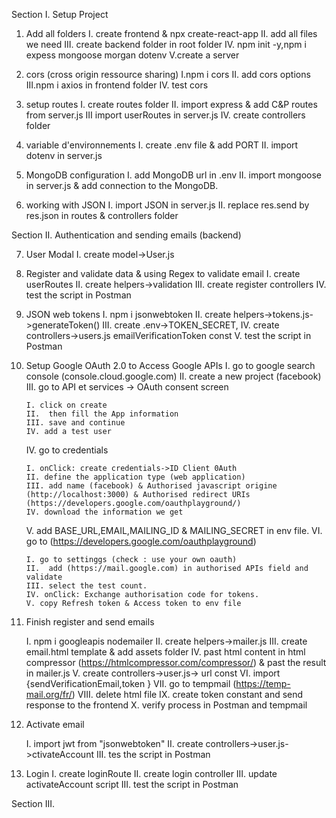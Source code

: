 Section I. Setup Project

1. Add all folders
   I. create frontend & npx create-react-app
   II. add all files we need
   III. create backend folder in root folder
   IV. npm init -y,npm i expess mongoose morgan dotenv
   V.create a server
2. cors (cross origin ressource sharing)
   I.npm i cors
   II. add cors options
   III.npm i axios in frontend folder
   IV. test cors

3. setup routes
   I. create routes folder
   II. import express & add C&P routes from server.js
   III import userRoutes in server.js
   IV. create controllers folder

4. variable d'environnements
   I. create .env file & add PORT
   II. import dotenv in server.js

5. MongoDB configuration
   I. add MongoDB url in .env
   II. import mongoose in server.js & add connection to the MongoDB.

6. working with JSON
   I. import JSON in server.js
   II. replace res.send by res.json in routes & controllers folder

Section II. Authentication and sending emails (backend)

7.  User Modal
    I. create model->User.js

8.  Register and validate data & using Regex to validate email
    I. create userRoutes
    II. create helpers->validation
    III. create register controllers
    IV. test the script in Postman

9.  JSON web tokens
    I. npm i jsonwebtoken
    II. create helpers->tokens.js->generateToken()
    III. create .env->TOKEN_SECRET,
    IV. create controllers->users.js emailVerificationToken const
    V. test the script in Postman

10. Setup Google OAuth 2.0 to Access Google APIs
    I. go to google search console (console.cloud.google.com)
    II. create a new project (facebook)
    III. go to API et services -> OAuth consent screen

        I. click on create
        II.  then fill the App information
        III. save and continue
        IV. add a test user

    IV. go to credentials

        I. onClick: create credentials->ID Client 0Auth
        II. define the application type (web application)
        III. add name (facebook) & Authorised javascript origine (http://localhost:3000) & Authorised redirect URIs (https://developers.google.com/oauthplayground/)
        IV. download the information we get

    V. add BASE_URL,EMAIL,MAILING_ID & MAILING_SECRET in env file.
    VI. go to (https://developers.google.com/oauthplayground)

        I. go to settinggs (check : use your own oauth)
        II.  add (https://mail.google.com) in authorised APIs field and validate
        III. select the test count.
        IV. onClick: Exchange authorisation code for tokens.
        V. copy Refresh token & Access token to env file

11. Finish register and send emails

    I. npm i googleapis nodemailer
    II. create helpers->mailer.js
    III. create email.html template & add assets folder
    IV. past html content in html compressor (https://htmlcompressor.com/compressor/) & past the result in mailer.js
    V. create controllers->user.js-> url const
    VI. import {sendVerificationEmail,token }
    VII. go to tempmail (https://temp-mail.org/fr/)
    VIII. delete html file
    IX. create token constant and send response to the frontend
    X. verify process in Postman and tempmail

12. Activate email

    I. import jwt from "jsonwebtoken"
    II. create controllers->user.js->ctivateAccount
    III. tes the script in Postman

13. Login
    I. create loginRoute
    II. create login controller
    III. update activateAccount script
    III. test the script in Postman

Section III.
